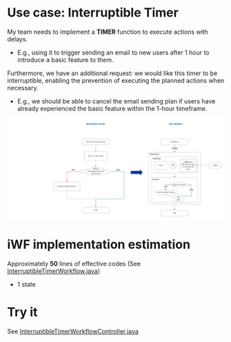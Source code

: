 # Use case: Interruptible Timer

My team needs to implement a **TIMER** function to execute actions with delays. 
- E.g., using it to trigger sending an email to new users after 1 hour to introduce a basic feature to them.

Furthermore, we have an additional request: we would like this timer to be interruptible, enabling the prevention of executing the planned actions when necessary.
- E.g., we should be able to cancel the email sending plan if users have already experienced the basic feature within the 1-hour timeframe.

![interruptibletimer.png](../../../../../resources/pics/interruptibletimer.png)

# iWF implementation estimation

Approximately **50** lines of effective codes (See [InterruptibleTimerWorkflow.java](InterruptibleTimerWorkflow.java))
- 1 state

# Try it

See [InterruptibleTimerWorkflowController.java](../../controller/InterruptibleTimerWorkflowController.java)
